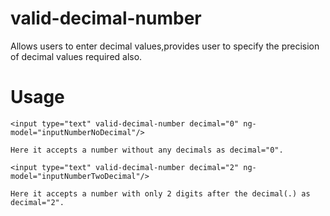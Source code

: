 # valid-decimal-number
Allows users to enter decimal values,provides user to specify the precision of decimal values required also.

# Usage

    <input type="text" valid-decimal-number decimal="0" ng-model="inputNumberNoDecimal"/>
	  
    Here it accepts a number without any decimals as decimal="0".
    
    <input type="text" valid-decimal-number decimal="2" ng-model="inputNumberTwoDecimal"/>

    Here it accepts a number with only 2 digits after the decimal(.) as decimal="2".
